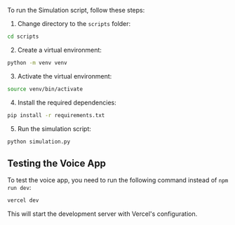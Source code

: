 To run the Simulation script, follow these steps:

1. Change directory to the `scripts` folder:
  ```sh
  cd scripts
  ```

2. Create a virtual environment:
  ```sh
  python -m venv venv
  ```

3. Activate the virtual environment:
  ```sh
  source venv/bin/activate
  ```

4. Install the required dependencies:
  ```sh
  pip install -r requirements.txt
  ```

5. Run the simulation script:
  ```sh
  python simulation.py
  ```


## Testing the Voice App

To test the voice app, you need to run the following command instead of `npm run dev`:

```sh
vercel dev
```

This will start the development server with Vercel's configuration.

